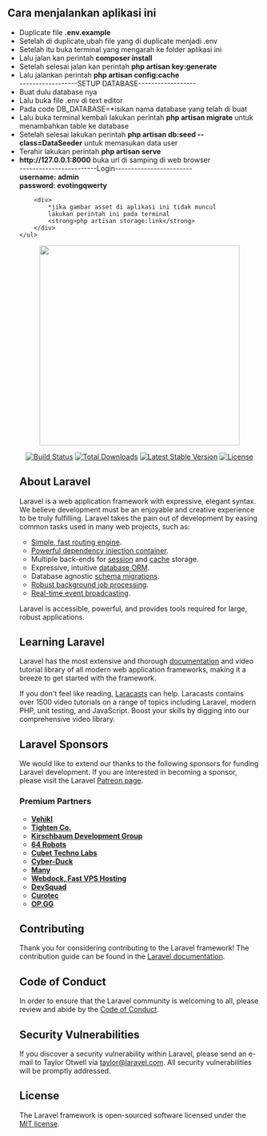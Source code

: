 <h2>Cara menjalankan aplikasi ini</h2>
	<ul>
		<li>Duplicate file <strong>.env.example</strong></li>
		<li>Setelah di duplicate,ubah file yang di duplicate menjadi .env</li>
		<li>Setelah itu buka terminal yang mengarah ke folder aplikasi ini</li>
		<li>Lalu jalan kan perintah <strong>composer install</strong></li>
		<li>Setelah selesai jalan kan perintah <strong>php artisan key:generate</strong></li>
		<li>Lalu jalankan perintah  <strong> php artisan config:cache</strong> </li>
		<div>------------------SETUP DATABASE------------------</div>
		<li>Buat dulu database nya</li>
		<li>Lalu buka file .env di text editor</li>
		<li>Pada code DB_DATABASE=*isikan nama database yang telah di buat</li>
		<li>Lalu buka terminal kembali lakukan perintah <strong>php artisan migrate</strong> untuk menambahkan table ke database</li>
		<li>Setelah selesai lakukan perintah <strong>php artisan db:seed --class=DataSeeder</strong>  untuk memasukan data user</li>
		<li>Terahir lakukan perintah <strong>php artisan serve</strong> </li>
		<li><strong>http://127.0.0.1:8000</strong>  buka url di samping di web browser</li>
		<div>------------------------Login------------------------</div>
		<strong>username: admin <br> password: evotingqwerty</strong>

		<div>
			*jika gambar asset di aplikasi ini tidak muncul
			lakukan perintah ini pada terminal
			<strong>php artisan storage:link</strong>
		</div>
	</ul>

<p align="center"><a href="https://laravel.com" target="_blank"><img src="https://raw.githubusercontent.com/laravel/art/master/logo-lockup/5%20SVG/2%20CMYK/1%20Full%20Color/laravel-logolockup-cmyk-red.svg" width="400"></a></p>

<p align="center">
<a href="https://travis-ci.org/laravel/framework"><img src="https://travis-ci.org/laravel/framework.svg" alt="Build Status"></a>
<a href="https://packagist.org/packages/laravel/framework"><img src="https://img.shields.io/packagist/dt/laravel/framework" alt="Total Downloads"></a>
<a href="https://packagist.org/packages/laravel/framework"><img src="https://img.shields.io/packagist/v/laravel/framework" alt="Latest Stable Version"></a>
<a href="https://packagist.org/packages/laravel/framework"><img src="https://img.shields.io/packagist/l/laravel/framework" alt="License"></a>
</p>

## About Laravel

Laravel is a web application framework with expressive, elegant syntax. We believe development must be an enjoyable and creative experience to be truly fulfilling. Laravel takes the pain out of development by easing common tasks used in many web projects, such as:

- [Simple, fast routing engine](https://laravel.com/docs/routing).
- [Powerful dependency injection container](https://laravel.com/docs/container).
- Multiple back-ends for [session](https://laravel.com/docs/session) and [cache](https://laravel.com/docs/cache) storage.
- Expressive, intuitive [database ORM](https://laravel.com/docs/eloquent).
- Database agnostic [schema migrations](https://laravel.com/docs/migrations).
- [Robust background job processing](https://laravel.com/docs/queues).
- [Real-time event broadcasting](https://laravel.com/docs/broadcasting).

Laravel is accessible, powerful, and provides tools required for large, robust applications.

## Learning Laravel

Laravel has the most extensive and thorough [documentation](https://laravel.com/docs) and video tutorial library of all modern web application frameworks, making it a breeze to get started with the framework.

If you don't feel like reading, [Laracasts](https://laracasts.com) can help. Laracasts contains over 1500 video tutorials on a range of topics including Laravel, modern PHP, unit testing, and JavaScript. Boost your skills by digging into our comprehensive video library.

## Laravel Sponsors

We would like to extend our thanks to the following sponsors for funding Laravel development. If you are interested in becoming a sponsor, please visit the Laravel [Patreon page](https://patreon.com/taylorotwell).

### Premium Partners

- **[Vehikl](https://vehikl.com/)**
- **[Tighten Co.](https://tighten.co)**
- **[Kirschbaum Development Group](https://kirschbaumdevelopment.com)**
- **[64 Robots](https://64robots.com)**
- **[Cubet Techno Labs](https://cubettech.com)**
- **[Cyber-Duck](https://cyber-duck.co.uk)**
- **[Many](https://www.many.co.uk)**
- **[Webdock, Fast VPS Hosting](https://www.webdock.io/en)**
- **[DevSquad](https://devsquad.com)**
- **[Curotec](https://www.curotec.com/)**
- **[OP.GG](https://op.gg)**

## Contributing

Thank you for considering contributing to the Laravel framework! The contribution guide can be found in the [Laravel documentation](https://laravel.com/docs/contributions).

## Code of Conduct

In order to ensure that the Laravel community is welcoming to all, please review and abide by the [Code of Conduct](https://laravel.com/docs/contributions#code-of-conduct).

## Security Vulnerabilities

If you discover a security vulnerability within Laravel, please send an e-mail to Taylor Otwell via [taylor@laravel.com](mailto:taylor@laravel.com). All security vulnerabilities will be promptly addressed.

## License

The Laravel framework is open-sourced software licensed under the [MIT license](https://opensource.org/licenses/MIT).

